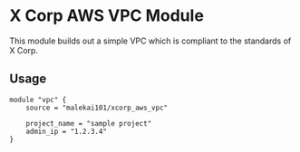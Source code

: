 # X Corp AWS VPC Module 

This module builds out a simple VPC which is compliant to the standards of X Corp.


## Usage

```hcl
module "vpc" {
    source = "malekai101/xcorp_aws_vpc"

    project_name = "sample project"
    admin_ip = "1.2.3.4"
}
```

